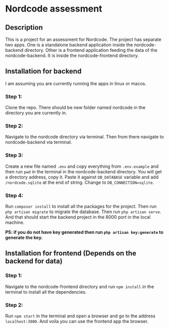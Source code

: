 <h1>Nordcode assessment</h1>
<h2>Description</h2>
<p>This is a project for an assessment for Nordcode. The project has separate two apps. One is a 
standalone backend application inside the nordcode-backend directory. Other is a frontend application
feeding the data of the nordcode-backend. It is inside the nordcode-frontend directory.</p>

<h2>Installation for backend</h2>
<p>I am assuming you are currently running the apps in linux or macos.</p>
<h3>Step 1:</h3>
<p>Clone the repo. There should be new folder named nordcode in the directory you are currently in.</p>
<h3>Step 2:</h3>
<p>Navigate to the nordcode directory via terminal. Then from there navigate to nordcode-backend
via terminal. </p>
<h3>Step 3:</h3>
<p>Create a new file named <code>.env</code> and copy everything from <code>.env.example</code>
and then run <code>pwd</code> in the terminal in the nordcode-backend directory. You will get a 
directory address, copy it. Paste it against <code>DB_DATABASE</code> variable and add 
<code>/nordcode.sqlite</code> at the end of string. Change to <code>DB_CONNECTION=sqlite</code>.</p>
<h3>Step 4:</h3>
<p>Run <code>composer install</code> to install all the packages for the project. Then run 
<code>php artisan migrate</code> to migrate the database. Then run <code>php artisan serve</code>.
And that should start the backend project in the 8000 port in the local machine.</p>
<p><b>PS: if you do not have key generated then run <code>php artisan key:generate</code> 
to generate the key.</b></p>

<h2>Installation for frontend (Depends on the backend for data)</h2>
<h3>Step 1:</h3>
<p>Navigate to the nordcode-frontend directory and run <code>npm install</code> in the terminal to
install all the dependencies.</p>
<h3>Step 2:</h3>
<p>Run <code>npm start</code> in the terminal and open a browser and go to the address 
<code>localhost:3000</code>. And voila you can use the frontend app the browser.</p>




